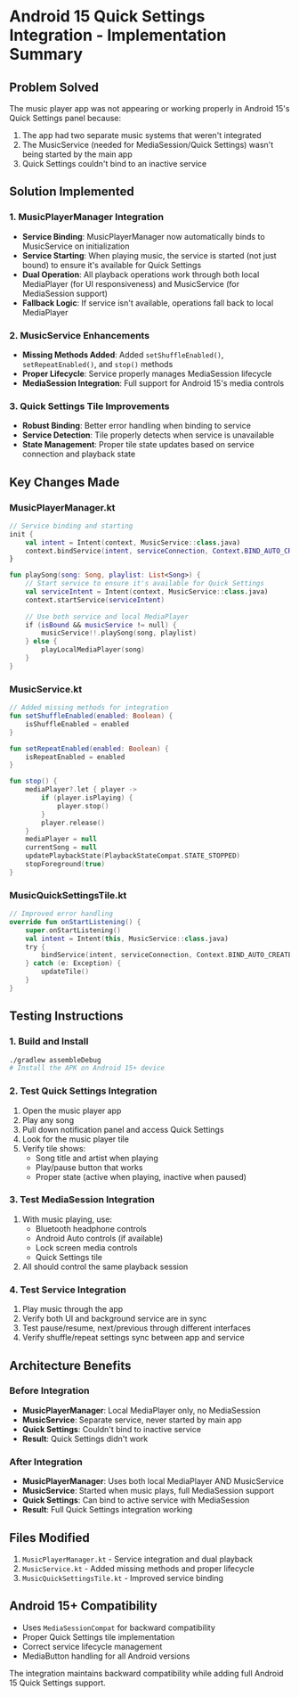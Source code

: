# Android 15 Quick Settings Integration - Implementation Summary

## Problem Solved
The music player app was not appearing or working properly in Android 15's Quick Settings panel because:
1. The app had two separate music systems that weren't integrated
2. The MusicService (needed for MediaSession/Quick Settings) wasn't being started by the main app
3. Quick Settings couldn't bind to an inactive service

## Solution Implemented

### 1. MusicPlayerManager Integration
- **Service Binding**: MusicPlayerManager now automatically binds to MusicService on initialization
- **Service Starting**: When playing music, the service is started (not just bound) to ensure it's available for Quick Settings
- **Dual Operation**: All playback operations work through both local MediaPlayer (for UI responsiveness) and MusicService (for MediaSession support)
- **Fallback Logic**: If service isn't available, operations fall back to local MediaPlayer

### 2. MusicService Enhancements
- **Missing Methods Added**: Added `setShuffleEnabled()`, `setRepeatEnabled()`, and `stop()` methods
- **Proper Lifecycle**: Service properly manages MediaSession lifecycle
- **MediaSession Integration**: Full support for Android 15's media controls

### 3. Quick Settings Tile Improvements
- **Robust Binding**: Better error handling when binding to service
- **Service Detection**: Tile properly detects when service is unavailable
- **State Management**: Proper tile state updates based on service connection and playback state

## Key Changes Made

### MusicPlayerManager.kt
```kotlin
// Service binding and starting
init {
    val intent = Intent(context, MusicService::class.java)
    context.bindService(intent, serviceConnection, Context.BIND_AUTO_CREATE)
}

fun playSong(song: Song, playlist: List<Song>) {
    // Start service to ensure it's available for Quick Settings
    val serviceIntent = Intent(context, MusicService::class.java)
    context.startService(serviceIntent)
    
    // Use both service and local MediaPlayer
    if (isBound && musicService != null) {
        musicService!!.playSong(song, playlist)
    } else {
        playLocalMediaPlayer(song)
    }
}
```

### MusicService.kt
```kotlin
// Added missing methods for integration
fun setShuffleEnabled(enabled: Boolean) {
    isShuffleEnabled = enabled
}

fun setRepeatEnabled(enabled: Boolean) {
    isRepeatEnabled = enabled
}

fun stop() {
    mediaPlayer?.let { player ->
        if (player.isPlaying) {
            player.stop()
        }
        player.release()
    }
    mediaPlayer = null
    currentSong = null
    updatePlaybackState(PlaybackStateCompat.STATE_STOPPED)
    stopForeground(true)
}
```

### MusicQuickSettingsTile.kt
```kotlin
// Improved error handling
override fun onStartListening() {
    super.onStartListening()
    val intent = Intent(this, MusicService::class.java)
    try {
        bindService(intent, serviceConnection, Context.BIND_AUTO_CREATE)
    } catch (e: Exception) {
        updateTile()
    }
}
```

## Testing Instructions

### 1. Build and Install
```bash
./gradlew assembleDebug
# Install the APK on Android 15+ device
```

### 2. Test Quick Settings Integration
1. Open the music player app
2. Play any song
3. Pull down notification panel and access Quick Settings
4. Look for the music player tile
5. Verify tile shows:
   - Song title and artist when playing
   - Play/pause button that works
   - Proper state (active when playing, inactive when paused)

### 3. Test MediaSession Integration
1. With music playing, use:
   - Bluetooth headphone controls
   - Android Auto controls (if available)
   - Lock screen media controls
   - Quick Settings tile
2. All should control the same playback session

### 4. Test Service Integration
1. Play music through the app
2. Verify both UI and background service are in sync
3. Test pause/resume, next/previous through different interfaces
4. Verify shuffle/repeat settings sync between app and service

## Architecture Benefits

### Before Integration
- **MusicPlayerManager**: Local MediaPlayer only, no MediaSession
- **MusicService**: Separate service, never started by main app
- **Quick Settings**: Couldn't bind to inactive service
- **Result**: Quick Settings didn't work

### After Integration
- **MusicPlayerManager**: Uses both local MediaPlayer AND MusicService
- **MusicService**: Started when music plays, full MediaSession support
- **Quick Settings**: Can bind to active service with MediaSession
- **Result**: Full Quick Settings integration working

## Files Modified
1. `MusicPlayerManager.kt` - Service integration and dual playback
2. `MusicService.kt` - Added missing methods and proper lifecycle
3. `MusicQuickSettingsTile.kt` - Improved service binding

## Android 15+ Compatibility
- Uses `MediaSessionCompat` for backward compatibility
- Proper Quick Settings tile implementation
- Correct service lifecycle management
- MediaButton handling for all Android versions

The integration maintains backward compatibility while adding full Android 15 Quick Settings support.
